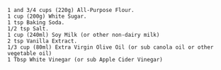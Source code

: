     1 and 3/4 cups (220g) All-Purpose Flour.
    1 cup (200g) White Sugar.
    1 tsp Baking Soda.
    1/2 tsp Salt.
    1 cup (240ml) Soy Milk (or other non-dairy milk)
    2 tsp Vanilla Extract.
    1/3 cup (80ml) Extra Virgin Olive Oil (or sub canola oil or other vegetable oil)
    1 Tbsp White Vinegar (or sub Apple Cider Vinegar)


